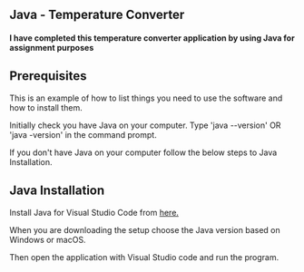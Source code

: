 <h2>Java - Temperature Converter</h2>

<h4>I have completed this temperature converter application by using Java for assignment purposes</h4>

<h2>Prerequisites</h2>
<p>This is an example of how to list things you need to use the software and how to install them.</p>
<p>Initially check you have Java on your computer. Type 'java --version' OR 'java -version' in the command prompt.</p>
<p>If you don't have Java on your computer follow the below steps to Java Installation.</p>

<h2> Java Installation</h2>
<p>Install Java for Visual Studio Code from <a href ="https://code.visualstudio.com/docs/languages/java">here.</a></p>
<p> When you are downloading the setup choose the Java version based on Windows or macOS. </p>
<p> Then open the application with Visual Studio code and run the program. </p>


